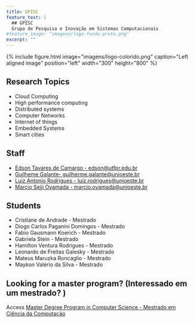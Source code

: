 ```yaml
---
title: GPISC
feature_text: |
  ## GPISC
  Grupo de Pesquisa e Inovação em Sistemas Computacionais
#feature_image: "imagens/logo-fundo-preto.png"
excerpt: ""
---
```


{% include figure.html image="imagens/logo-colorido.png" caption="Left aligned image" position="left" width="300" height="800" %}

## Research Topics
* Cloud Computing
* High performance computing
* Distributed systems
* Computer Networks
* Internet of things
* Embedded Systems
* Smart cities


## Staff
* [Edson Tavares de Camargo - edson@utfpr.edu.br](https://buscatextual.cnpq.br/buscatextual/visualizacv.do?id=K4771745J1 "Edson Tavares de Camargo")
* [Guilheme Galante- guilherme.galante@unioeste.br](https://lattes.cnpq.br/1467826050353891 "Guilherme Galante")
* [Luiz Antonio Rodrigues - luiz.rodrigues@unioeste.br](https://lattes.cnpq.br/8948695382902331 "Luiz Antonio Rodrigues")
* [Marcio Seiji Oyamada - marcio.oyamada@unioeste.br](https://lattes.cnpq.br/6642959615863178 "Marcio Seiji Oyamada")


## Students
* Cristiane de Andrade - Mestrado
* Diogo Carlos Paganini Domingos - Mestrado
* Fabio Gausmann Koerich - Mestrado
* Gabriela Stein - Mestrado
* Hamilton Ventura Rodrigues - Mestrado
* Leonardo de Freitas Galesky - Mestrado
* Mateus Maruzka Roncaglio - Mestrado
* Maykon Valério da Silva - Mestrado

 
## Looking for a master program? (Interessado em um mestrado? )
Access [Master Degree Program in Computer Science - Mestrado em Ciência da Computação](https://www.inf.unioeste.br/pos "PPGComp")
